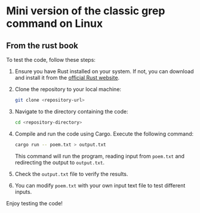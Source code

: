 # Mini version of the classic grep command on Linux

## From the rust book

To test the code, follow these steps:

1. Ensure you have Rust installed on your system. If not, you can download and install it from the [official Rust website](https://www.rust-lang.org/tools/install).

2. Clone the repository to your local machine:

   ```bash
   git clone <repository-url>
   ```

3. Navigate to the directory containing the code:

   ```bash
   cd <repository-directory>
   ```

4. Compile and run the code using Cargo. Execute the following command:

   ```bash
   cargo run -- poem.txt > output.txt
   ```

   This command will run the program, reading input from `poem.txt` and redirecting the output to `output.txt`.

5. Check the `output.txt` file to verify the results.

6. You can modify `poem.txt` with your own input text file to test different inputs.

Enjoy testing the code!
